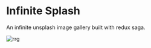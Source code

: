 # Infinite Splash

An infinite unsplash image gallery built with redux saga.

![rrg](https://imgur.com/kFrVo6S)
